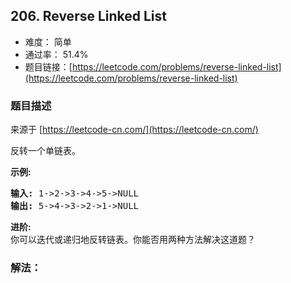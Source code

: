 ## 206. Reverse Linked List

- 难度： 简单
- 通过率： 51.4%
- 题目链接：[https://leetcode.com/problems/reverse-linked-list](https://leetcode.com/problems/reverse-linked-list)


### 题目描述

来源于 [https://leetcode-cn.com/](https://leetcode-cn.com/)

<p>反转一个单链表。</p>

<p><strong>示例:</strong></p>

<pre><strong>输入:</strong> 1-&gt;2-&gt;3-&gt;4-&gt;5-&gt;NULL
<strong>输出:</strong> 5-&gt;4-&gt;3-&gt;2-&gt;1-&gt;NULL</pre>

<p><strong>进阶:</strong><br>
你可以迭代或递归地反转链表。你能否用两种方法解决这道题？</p>


### 解法：